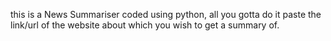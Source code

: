 this is a News Summariser coded using python,
all you gotta do it paste the link/url of the website about which you wish to get a summary of. 
